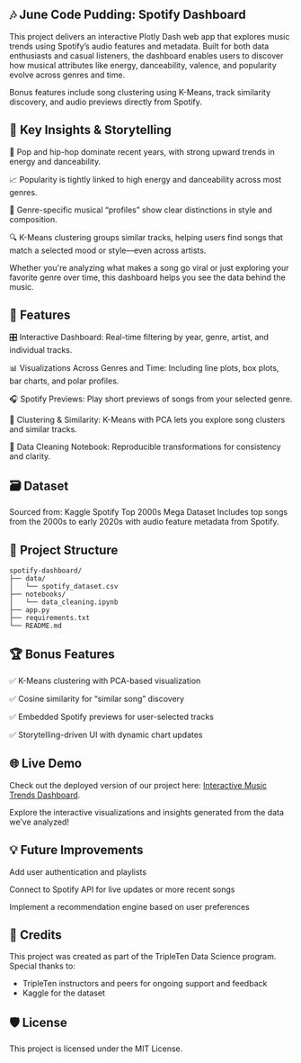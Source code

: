 ## 🎶 June Code Pudding: Spotify Dashboard
This project delivers an interactive Plotly Dash web app that explores music trends using Spotify’s audio features and metadata. Built for both data enthusiasts and casual listeners, the dashboard enables users to discover how musical attributes like energy, danceability, valence, and popularity evolve across genres and time.

Bonus features include song clustering using K-Means, track similarity discovery, and audio previews directly from Spotify.

## 🧠 Key Insights & Storytelling
🎤 Pop and hip-hop dominate recent years, with strong upward trends in energy and danceability.

📈 Popularity is tightly linked to high energy and danceability across most genres.

🧭 Genre-specific musical “profiles” show clear distinctions in style and composition.

🔍 K-Means clustering groups similar tracks, helping users find songs that match a selected mood or style—even across artists.

Whether you're analyzing what makes a song go viral or just exploring your favorite genre over time, this dashboard helps you see the data behind the music.

## 🚀 Features
🎛️ Interactive Dashboard: Real-time filtering by year, genre, artist, and individual tracks.

📊 Visualizations Across Genres and Time: Including line plots, box plots, bar charts, and polar profiles.

🎧 Spotify Previews: Play short previews of songs from your selected genre.

🤖 Clustering & Similarity: K-Means with PCA lets you explore song clusters and similar tracks.

🧹 Data Cleaning Notebook: Reproducible transformations for consistency and clarity.

## 🗃️ Dataset
Sourced from:
Kaggle Spotify Top 2000s Mega Dataset
Includes top songs from the 2000s to early 2020s with audio feature metadata from Spotify.

## 📁 Project Structure
```
spotify-dashboard/
├── data/
│   └── spotify_dataset.csv
├── notebooks/
│   └── data_cleaning.ipynb
├── app.py
├── requirements.txt
└── README.md
```

## 🏆 Bonus Features
✅ K-Means clustering with PCA-based visualization

✅ Cosine similarity for “similar song” discovery

✅ Embedded Spotify previews for user-selected tracks

✅ Storytelling-driven UI with dynamic chart updates

## 🌐 Live Demo 
Check out the deployed version of our project here: [Interactive Music Trends Dashboard](https://june-code-jam.onrender.com/).

Explore the interactive visualizations and insights generated from the data we’ve analyzed!

## 💡 Future Improvements
Add user authentication and playlists

Connect to Spotify API for live updates or more recent songs

Implement a recommendation engine based on user preferences

## 🤝 Credits
This project was created as part of the TripleTen Data Science program. Special thanks to:
  - TripleTen instructors and peers for ongoing support and feedback
  - Kaggle for the dataset

## 🛡️ License
This project is licensed under the MIT License.
